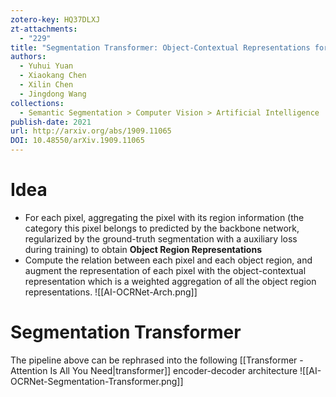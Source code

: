 ```yaml
---
zotero-key: HQ37DLXJ
zt-attachments:
  - "229"
title: "Segmentation Transformer: Object-Contextual Representations for Semantic Segmentation"
authors:
  - Yuhui Yuan
  - Xiaokang Chen
  - Xilin Chen
  - Jingdong Wang
collections:
  - Semantic Segmentation > Computer Vision > Artificial Intelligence
publish-date: 2021
url: http://arxiv.org/abs/1909.11065
DOI: 10.48550/arXiv.1909.11065
---
```

# Idea
- For each pixel, aggregating the pixel with its region information (the category this pixel belongs to predicted by the backbone network, regularized by the ground-truth segmentation with a auxiliary loss during training) to obtain **Object Region Representations**
- Compute the relation between each pixel and each object region, and augment the representation of each pixel with the object-contextual representation which is a weighted aggregation of all the object region representations. 
![[AI-OCRNet-Arch.png]]
# Segmentation Transformer
The pipeline above can be rephrased into the following [[Transformer - Attention Is All You Need|transformer]] encoder-decoder architecture
![[AI-OCRNet-Segmentation-Transformer.png]]